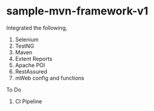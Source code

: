 # sample-mvn-framework-v1

Integrated the following,
1. Selenium
2. TestNG
3. Maven
4. Extent Reports
5. Apache POI
6. RestAssured
7. mWeb config and functions

To Do
1. CI Pipeline
